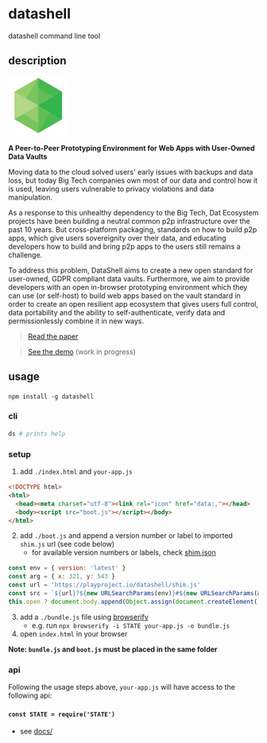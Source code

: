 # datashell
datashell command line tool

## description

<img src="logo/datashell-logo.png" width="120" height="120">

**A Peer-to-Peer Prototyping Environment for Web Apps with User-Owned Data Vaults**

Moving data to the cloud solved users' early issues with backups and data loss, but today Big Tech companies own most of our data and control how it is used, leaving users vulnerable to privacy violations and data manipulation.

As a response to this unhealthy dependency to the Big Tech, Dat Ecosystem projects have been building a neutral common p2p infrastructure over the past 10 years. But cross-platform packaging, standards on how to build p2p apps, which give users sovereignity over their data, and educating developers how to build and bring p2p apps to the users still remains a challenge.

To address this problem, DataShell aims to create a new open standard for user-owned, GDPR compliant data vaults. Furthermore, we aim to provide developers with an open in-browser prototyping environment which they can use (or self-host) to build web apps based on the vault standard in order to create an open resilient app ecosystem that gives users full control, data portability and the ability to self-authenticate, verify data and permissionlessly combine it in new ways.

> [Read the paper](https://github.com/playproject-io/datashell/blob/main/paper/paper.pdf)

> [See the demo](https://playproject-io.github.io/datashell) (work in progress)

## usage
`npm install -g datashell`

### cli
```bash
ds # prints help
```

### setup
1. add `./index.html` and `your-app.js`
```html
<!DOCTYPE html>
<html>
  <head><meta charset="utf-8"><link rel="icon" href="data:,"></head>
  <body><script src="boot.js"></script></body>
</html>
```
2. add `./boot.js` and append a version number or label to imported `shim.js` url (see code below)
   * for available version numbers or labels, check [shim.json](http://playproject.io/datashell/shim.json)
```js
const env = { version: 'latest' }
const arg = { x: 321, y: 543 }
const url = 'https://playproject.io/datashell/shim.js'
const src = `${url}?${new URLSearchParams(env)}#${new URLSearchParams(arg)}`
this.open ? document.body.append(Object.assign(document.createElement('script'), { src })) : importScripts(src)
```
3. add a `./bundle.js` file using [browserify](https://www.npmjs.com/package/browserify)
   * e.g. run `npx browserify -i STATE your-app.js -o bundle.js`
4. open `index.html` in your browser

**Note: `bundle.js` and `boot.js` must be placed in the same folder**
### api
Following the usage steps above, `your-app.js` will have access to the following api:
#### `const STATE = require('STATE')`
* see [docs/](https://github.com/playproject-io/datashell/tree/main/docs)
